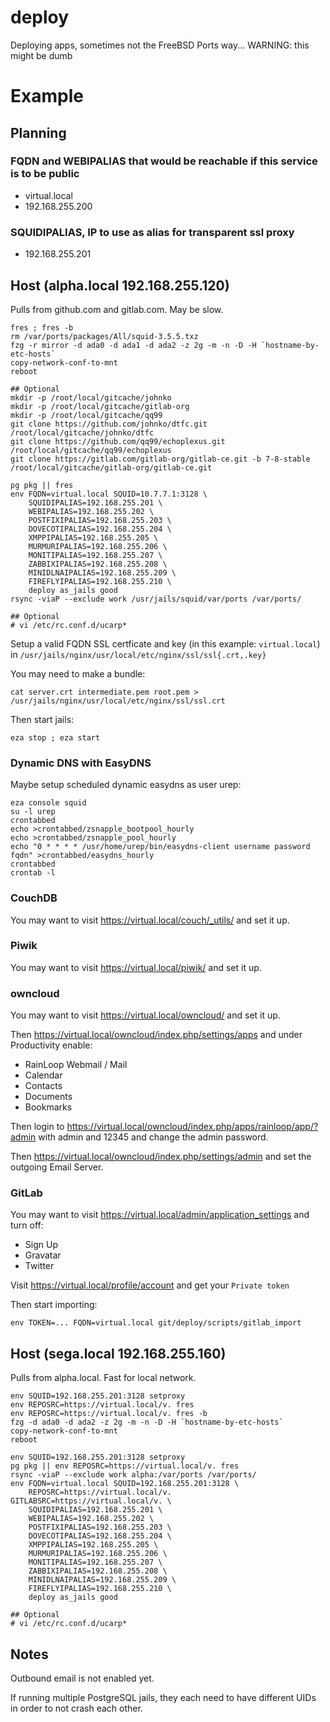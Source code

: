 # deploy
Deploying apps, sometimes not the FreeBSD Ports way... WARNING: this might be dumb

# Example

## Planning

### FQDN and WEBIPALIAS that would be reachable if this service is to be public
- virtual.local
- 192.168.255.200

### SQUIDIPALIAS, IP to use as alias for transparent ssl proxy
- 192.168.255.201

## Host (alpha.local 192.168.255.120)

Pulls from github.com and gitlab.com. May be slow.

```
fres ; fres -b
rm /var/ports/packages/All/squid-3.5.5.txz
fzg -r mirror -d ada0 -d ada1 -d ada2 -z 2g -m -n -D -H `hostname-by-etc-hosts`
copy-network-conf-to-mnt
reboot

## Optional
mkdir -p /root/local/gitcache/johnko
mkdir -p /root/local/gitcache/gitlab-org
mkdir -p /root/local/gitcache/qq99
git clone https://github.com/johnko/dtfc.git /root/local/gitcache/johnko/dtfc
git clone https://github.com/qq99/echoplexus.git /root/local/gitcache/qq99/echoplexus
git clone https://gitlab.com/gitlab-org/gitlab-ce.git -b 7-8-stable /root/local/gitcache/gitlab-org/gitlab-ce.git

pg pkg || fres
env FQDN=virtual.local SQUID=10.7.7.1:3128 \
    SQUIDIPALIAS=192.168.255.201 \
    WEBIPALIAS=192.168.255.202 \
    POSTFIXIPALIAS=192.168.255.203 \
    DOVECOTIPALIAS=192.168.255.204 \
    XMPPIPALIAS=192.168.255.205 \
    MURMURIPALIAS=192.168.255.206 \
    MONITIPALIAS=192.168.255.207 \
    ZABBIXIPALIAS=192.168.255.208 \
    MINIDLNAIPALIAS=192.168.255.209 \
    FIREFLYIPALIAS=192.168.255.210 \
    deploy as_jails good
rsync -viaP --exclude work /usr/jails/squid/var/ports /var/ports/

## Optional
# vi /etc/rc.conf.d/ucarp*
```

Setup a valid FQDN SSL certficate and key (in this example: `virtual.local`) in `/usr/jails/nginx/usr/local/etc/nginx/ssl/ssl{.crt,.key}`

You may need to make a bundle:

```
cat server.crt intermediate.pem root.pem > /usr/jails/nginx/usr/local/etc/nginx/ssl/ssl.crt
```

Then start jails:

```
eza stop ; eza start
```

### Dynamic DNS with EasyDNS

Maybe setup scheduled dynamic easydns as user urep:

```
eza console squid
su -l urep
crontabbed
echo >crontabbed/zsnapple_bootpool_hourly
echo >crontabbed/zsnapple_pool_hourly
echo "0 * * * * /usr/home/urep/bin/easydns-client username password fqdn" >crontabbed/easydns_hourly
crontabbed
crontab -l
```

### CouchDB

You may want to visit https://virtual.local/couch/_utils/ and set it up.

### Piwik

You may want to visit https://virtual.local/piwik/ and set it up.

### owncloud

You may want to visit https://virtual.local/owncloud/ and set it up.

Then https://virtual.local/owncloud/index.php/settings/apps and under Productivity enable:

- RainLoop Webmail / Mail
- Calendar
- Contacts
- Documents
- Bookmarks

Then login to https://virtual.local/owncloud/index.php/apps/rainloop/app/?admin with admin and 12345 and change the admin password.

Then https://virtual.local/owncloud/index.php/settings/admin and set the outgoing Email Server.

### GitLab

You may want to visit https://virtual.local/admin/application_settings and turn off:

- Sign Up
- Gravatar
- Twitter

Visit https://virtual.local/profile/account and get your `Private token`

Then start importing:

```
env TOKEN=... FQDN=virtual.local git/deploy/scripts/gitlab_import
```

## Host (sega.local 192.168.255.160)

Pulls from alpha.local. Fast for local network.

```
env SQUID=192.168.255.201:3128 setproxy
env REPOSRC=https://virtual.local/v. fres
env REPOSRC=https://virtual.local/v. fres -b
fzg -d ada0 -d ada2 -z 2g -m -n -D -H `hostname-by-etc-hosts`
copy-network-conf-to-mnt
reboot

env SQUID=192.168.255.201:3128 setproxy
pg pkg || env REPOSRC=https://virtual.local/v. fres
rsync -viaP --exclude work alpha:/var/ports /var/ports/
env FQDN=virtual.local SQUID=192.168.255.201:3128 \
    REPOSRC=https://virtual.local/v. GITLABSRC=https://virtual.local/v. \
    SQUIDIPALIAS=192.168.255.201 \
    WEBIPALIAS=192.168.255.202 \
    POSTFIXIPALIAS=192.168.255.203 \
    DOVECOTIPALIAS=192.168.255.204 \
    XMPPIPALIAS=192.168.255.205 \
    MURMURIPALIAS=192.168.255.206 \
    MONITIPALIAS=192.168.255.207 \
    ZABBIXIPALIAS=192.168.255.208 \
    MINIDLNAIPALIAS=192.168.255.209 \
    FIREFLYIPALIAS=192.168.255.210 \
    deploy as_jails good

## Optional
# vi /etc/rc.conf.d/ucarp*
```

## Notes

Outbound email is not enabled yet.

If running multiple PostgreSQL jails, they each need to have different UIDs in order to not crash each other.
